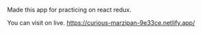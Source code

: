 Made this app for practicing on react redux. 

You can visit on live.
https://curious-marzipan-9e33ce.netlify.app/
